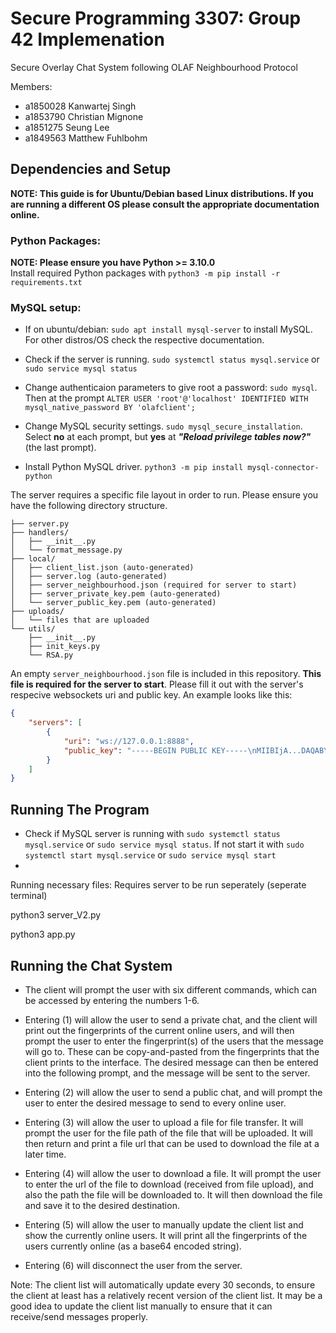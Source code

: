 # Secure Programming 3307: Group 42 Implemenation
Secure Overlay Chat System following OLAF Neighbourhood Protocol

Members: 
- a1850028 Kanwartej Singh
- a1853790 Christian Mignone
- a1851275 Seung Lee
- a1849563 Matthew Fuhlbohm

## Dependencies and Setup
**NOTE: This guide is for Ubuntu/Debian based Linux distributions. If you are running a different OS please consult the appropriate documentation online.**
### Python Packages:
**NOTE: Please ensure you have Python >= 3.10.0**\
Install required Python packages with `python3 -m pip install -r requirements.txt`

### MySQL setup:

- If on ubuntu/debian:
`sudo apt install mysql-server` to install MySQL. For other distros/OS check the respective documentation.

- Check if the server is running. `sudo systemctl status mysql.service` or `sudo service mysql status`

- Change authenticaion parameters to give root a password: `sudo mysql`. Then at the prompt `ALTER USER 'root'@'localhost' IDENTIFIED WITH mysql_native_password BY 'olafclient';`

- Change MySQL security settings. `sudo mysql_secure_installation`. Select **no** at each prompt, but **yes** at ***"Reload privilege tables now?"*** (the last prompt).

- Install Python MySQL driver. `python3 -m pip install mysql-connector-python`

The server requires a specific file layout in order to run. Please ensure you have the following directory structure.
```
├── server.py
├── handlers/
│   ├── __init__.py
│   └── format_message.py
├── local/
│   ├── client_list.json (auto-generated)
│   ├── server.log (auto-generated)
│   ├── server_neighbourhood.json (required for server to start)
│   ├── server_private_key.pem (auto-generated)
│   └── server_public_key.pem (auto-generated)
├── uploads/
│   └── files that are uploaded
└── utils/
    ├── __init__.py
    ├── init_keys.py
    └── RSA.py
```
An empty `server_neighbourhood.json` file is included in this repository. **This file is required for the server to start**. Please fill it out with the server's respecive websockets uri and public key. An example looks like this:
```json
{
    "servers": [
        {
            "uri": "ws://127.0.0.1:8888",
            "public_key": "-----BEGIN PUBLIC KEY-----\nMIIBIjA...DAQAB\n-----END PUBLIC KEY-----"
        }
    ]
}
```

## Running The Program

- Check if MySQL server is running with `sudo systemctl status mysql.service` or `sudo service mysql status`. If not start it with `sudo systemctl start mysql.service` or `sudo service mysql start`
- 


Running necessary files: Requires server to be run seperately (seperate terminal)


python3 server_V2.py

python3 app.py

## Running the Chat System

- The client will prompt the user with six different commands, which can be accessed by entering the numbers 1-6.

- Entering (1) will allow the user to send a private chat, and the client will print out the fingerprints of the current online users, and will then prompt the user to enter the fingerprint(s) of the users that the message will go to. These can be copy-and-pasted from the fingerprints that the client prints to the interface. The desired message can then be entered into the following prompt, and the message will be sent to the server.

- Entering (2) will allow the user to send a public chat, and will prompt the user to enter the desired message to send to every online user. 

- Entering (3) will allow the user to upload a file for file transfer. It will prompt the user for the file path of the file that will be uploaded. It will then return and print a file url that can be used to download the file at a later time.

- Entering (4) will allow the user to download a file. It will prompt the user to enter the url of the file to download (received from file upload), and also the path the file will be downloaded to. It will then download the file and save it to the desired destination. 

- Entering (5) will allow the user to manually update the client list and show the currently online users. It will print all the fingerprints of the users currently online (as a base64 encoded string).

- Entering (6) will disconnect the user from the server.

Note: The client list will automatically update every 30 seconds, to ensure the client at least has a relatively recent version of the client list. It may be a good idea to update the client list manually to ensure that it can receive/send messages properly.


